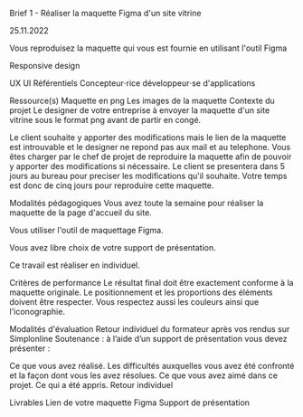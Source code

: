 Brief 1 - Réaliser la maquette Figma d'un site vitrine

25.11.2022

Vous reproduisez la maquette qui vous est fournie en utilisant l'outil Figma


Responsive design

UX
UI
Référentiels
Concepteur⋅rice développeur⋅se d'applications

Ressource(s)
Maquette en png
Les images de la maquette
Contexte du projet
Le designer de votre entreprise à envoyer la maquette d'un site vitrine sous le format png avant de partir en congé.

Le client souhaite y apporter des modifications mais le lien de la maquette est introuvable et le designer ne repond pas aux mail et au telephone. Vous êtes charger par le chef de projet de reproduire la maquette afin de pouvoir y apporter des modifications si nécessaire. Le client se presentera dans 5 jours au bureau pour preciser les modifications qu'il souhaite. Votre temps est donc de cinq jours pour reproduire cette maquette.

Modalités pédagogiques
Vous avez toute la semaine pour réaliser la maquette de la page d'accueil du site.

Vous utiliser l'outil de maquettage Figma.

Vous avez libre choix de votre support de présentation.

Ce travail est réaliser en individuel.

Critères de performance
Le résultat final doit être exactement conforme à la maquette originale. Le positionnement et les proportions des éléments doivent être respecter. Vous respectez aussi les couleurs ainsi que l'iconographie.

Modalités d'évaluation
Retour individuel du formateur après vos rendus sur Simplonline
Soutenance : à l’aide d’un support de présentation vous devez présenter :

Ce que vous avez réalisé.
Les difficultés auxquelles vous avez été confronté et la façon dont vous les avez résolues.
Ce que vous avez aimé dans ce projet.
Ce qui a été appris.
Retour individuel

Livrables
Lien de votre maquette Figma
Support de présentation
